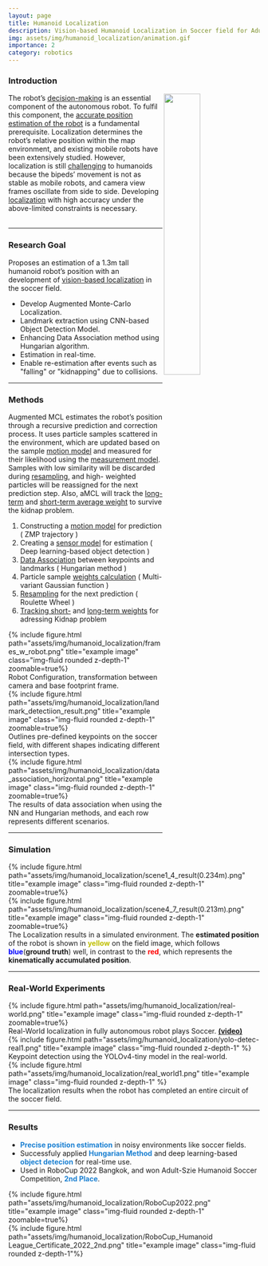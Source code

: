 ```yaml
---
layout: page
title: Humanoid Localization
description: Vision-based Humanoid Localization in Soccer field for Adult-Size Soccer Competition.
img: assets/img/humanoid_localization/animation.gif
importance: 2
category: robotics
---
```


### Introduction
<img align="right" width="38%" src="../../assets/img/humanoid_localization/robots_3.png">

The robot’s [decision-making]() is an essential component of the autonomous robot. To fulfil this component, the [accurate position estimation of the robot]() is a fundamental prerequisite. Localization determines the robot’s relative position within the map environment, and existing mobile robots have been extensively studied. However, localization is still [challenging]() to humanoids because the bipeds’ movement is not as stable as mobile robots, and camera view frames oscillate from side to side. Developing [localization]() with high accuracy under the above-limited constraints is necessary. 
<br/><br/>

---

### Research Goal
Proposes an estimation of a 1.3m tall humanoid robot’s position with an development of [vision-based localization]() in the soccer field. 
* Develop Augmented Monte-Carlo Localization.
* Landmark extraction using CNN-based Object Detection Model.
* Enhancing Data Association method using Hungarian algorithm.
* Estimation in real-time.
* Enable re-estimation after events such as "falling" or "kidnapping" due to collisions.

---

### Methods
Augmented MCL estimates the robot’s position through a recursive prediction and correction process. It uses particle samples scattered in the environment, which are updated based on the sample [motion model]() and measured for their likelihood using the [measurement model](). Samples with low similarity will be discarded during [resampling](), and high- weighted particles will be reassigned for the next prediction step. Also, aMCL will track the [long-term]() and [short-term average weight]() to survive the kidnap problem.

1. Constructing a [motion model]() for prediction ( ZMP trajectory )
2. Creating a [sensor model]() for estimation ( Deep learning-based object detection )
3. [Data Association]() between keypoints and landmarks ( Hungarian method )
4. Particle sample [weights calculation]() ( Multi-variant Gaussian function )
5. [Resampling]() for the next prediction ( Roulette Wheel )
6. [Tracking short-]() and [long-term weights]() for adressing Kidnap problem

<div class="row justify-content-center">
    <div class="col-sm-8 mt-md-0">
        {% include figure.html path="assets/img/humanoid_localization/frames_w_robot.png" title="example image" class="img-fluid rounded z-depth-1"  zoomable=true%}
        <div class="caption">
            Robot Configuration, transformation between camera and base footprint frame.
        </div>
    </div>
    <div class="col-sm-4 mt-md-2">
        {% include figure.html path="assets/img/humanoid_localization/landmark_detectiion_result.png" title="example image" class="img-fluid rounded z-depth-1"  zoomable=true%}
        <div class="caption">
            Outlines pre-defined keypoints on the soccer field, with different shapes indicating different intersection types.
        </div>
    </div>
</div>

<div class="row justify-content-center">
    <div class="col-sm-12 mt-md-0">
        {% include figure.html path="assets/img/humanoid_localization/data_association_horizontal.png" title="example image" class="img-fluid rounded z-depth-1"  zoomable=true%}
        <div class="caption">
            The results of data association when using the NN and Hungarian methods, and each row represents different scenarios.
        </div>
    </div>
</div>


---

### Simulation
<div class="row">
    <div class="col-sm mt-3 mt-md-0">
        {% include figure.html path="assets/img/humanoid_localization/scene1_4_result(0.234m).png" title="example image" class="img-fluid rounded z-depth-1" zoomable=true%}
    </div>
    <div class="col-sm mt-3 mt-md-0">
        {% include figure.html path="assets/img/humanoid_localization/scene4_7_result(0.213m).png" title="example image" class="img-fluid rounded z-depth-1"  zoomable=true%}
    </div>
</div>
<div class="caption">
    The Localization results in a simulated environment. The <b>estimated position</b> of the robot is shown in <b><font color='BFBF00'>yellow</font></b> on the field image, which follows <b><font color='blue'>blue</font></b>(<b>ground truth</b>) well, in contrast to the <b><font color='red'>red</font></b>, which represents the <b>kinematically accumulated position</b>.
</div>

---

### Real-World Experiments
<div class="row justify-content-sm-center">
    <div class="col-sm-12 mt-3 mt-md-0">
        {% include figure.html path="assets/img/humanoid_localization/real-world.png" title="example image" class="img-fluid rounded z-depth-1"  zoomable=true%}
        <div class="caption">
            Real-World localization in fully autonomous robot plays Soccer. <a href="https://www.youtube.com/watch?v=R78u-vm5boU"><b>(video)</b></a>
        </div>
    </div>
</div>
<div class="row justify-content-sm-center">
    <div class="col-sm-7 mt-3 mt-md-0">
        {% include figure.html path="assets/img/humanoid_localization/yolo-detec-real1.png" title="example image" class="img-fluid rounded z-depth-1" %}
        <div class="caption">
            Keypoint detection using the YOLOv4-tiny model in the real-world.
        </div>
    </div>
    <div class="col-sm-5 mt-3 mt-md-1">
        {% include figure.html path="assets/img/humanoid_localization/real_world1.png" title="example image" class="img-fluid rounded z-depth-1" %}
        <div class="caption">
            The localization results when the robot has completed an entire circuit of the soccer field.
        </div>
    </div>
</div>


---

### Results
* **<span style='color: #1b80d2;'>Precise position estimation</span>** in noisy environments like soccer fields. 
* Successfuly applied **<span style='color: #1b80d2;'>Hungarian Method</span>** and deep learning-based
**<span style='color: #1b80d2;'>object detecion</span>** for real-time use.
* Used in RoboCup 2022 Bangkok, and won Adult-Szie Humanoid Soccer Competition,  **<span style='color: #1b80d2;'>2nd Place</span>**.

<div class="row justify-content-sm-center">
    <div class="col-sm-6 mt-3 mt-md-2">
        {% include figure.html path="assets/img/humanoid_localization/RoboCup2022.png" title="example image" class="img-fluid rounded z-depth-1" zoomable=true%}
    </div>
    <div class="col-sm-6 mt-3 mt-md-0">
        {% include figure.html path="assets/img/humanoid_localization/RoboCup_Humanoid League_Certificate_2022_2nd.png" title="example image" class="img-fluid rounded z-depth-1"%}
    </div>
</div>
